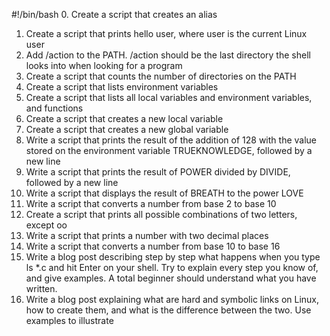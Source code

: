 #!/bin/bash
0. Create a script that creates an alias
1. Create a script that prints hello user, where user is the current Linux user
2. Add /action to the PATH. /action should be the last directory the shell looks into when looking for a program
3. Create a script that counts the number of directories on the PATH
4. Create a script that lists environment variables
5. Create a script that lists all local variables and environment variables, and functions
6. Create a script that creates a new local variable
7. Create a script that creates a new global variable
8. Write a script that prints the result of the addition of 128 with the value stored on the environment variable TRUEKNOWLEDGE, followed by a new line
9. Write a script that prints the result of POWER divided by DIVIDE, followed by a new line
10. Write a script that displays the result of BREATH to the power LOVE
11. Write a script that converts a number from base 2 to base 10
12. Create a script that prints all possible combinations of two letters, except oo
13. Write a script that prints a number with two decimal places
14. Write a script that converts a number from base 10 to base 16
15. Write a blog post describing step by step what happens when you type ls *.c and hit Enter on your shell. Try to explain every step you know of, and give examples. A total beginner should understand what you have written.
16. Write a blog post explaining what are hard and symbolic links on Linux, how to create them, and what is the difference between the two. Use examples to illustrate
